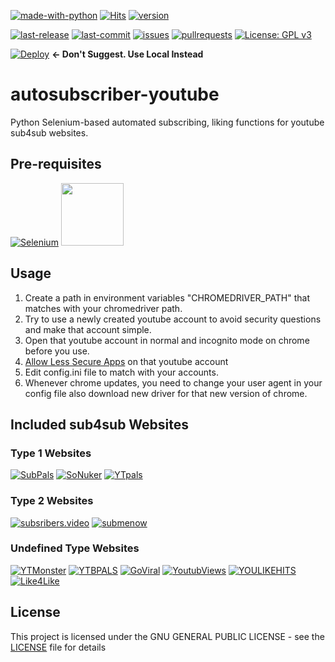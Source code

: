 [![made-with-python](https://img.shields.io/badge/Made%20with-Python-1f425f.svg)](https://www.python.org/)
 [![Hits](https://hits.seeyoufarm.com/api/count/incr/badge.svg?url=https%3A%2F%2Fgithub.com%2Fatalaydenknalbant%2Fautosubscriber-youtube%2F&count_bg=%2379C83D&title_bg=%23555555&icon=&icon_color=%23E7E7E7&title=hits&edge_flat=false)](https://hits.seeyoufarm.com) [![version](https://img.shields.io/github/v/release/atalaydenknalbant/autosubscriber-youtube)](https://github.com/atalaydenknalbant/autosubscriber-youtube/releases/latest)

[![last-release](https://img.shields.io/github/release-date/atalaydenknalbant/autosubscriber-youtube)](https://github.com/atalaydenknalbant/autosubscriber-youtube/releases) [![last-commit](https://img.shields.io/github/last-commit/atalaydenknalbant/autosubscriber-youtube)](https://github.com/atalaydenknalbant/autosubscriber-youtube/graphs/commit-activity) [![issues](https://img.shields.io/github/issues/atalaydenknalbant/autosubscriber-youtube)](https://github.com/atalaydenknalbant/autosubscriber-youtube/issues) [![pullrequests](https://img.shields.io/github/issues-pr/atalaydenknalbant/autosubscriber-youtube)](https://github.com/atalaydenknalbant/autosubscriber-youtube/pulls) [![License: GPL v3](https://img.shields.io/github/license/atalaydenknalbant/autosubscriber-youtube)](https://www.gnu.org/licenses/gpl-3.0) 

[![Deploy](https://www.herokucdn.com/deploy/button.svg)](https://heroku.com/deploy?template=https://github.com/atalaydenknalbant/autosubscriber-youtube) **<- Don't Suggest. Use Local Instead**
# autosubscriber-youtube 
Python Selenium-based automated subscribing, liking functions for youtube sub4sub websites.

## Pre-requisites
[![Selenium](https://lh3.googleusercontent.com/pw/ACtC-3eLj66WsfcMGU2zDkC8Db2Lu7E4yz1dCuHsgH3xOqgG4mp_JAInpyYvg5IfPMzulOUJuxwMYoEFIY0bnLE2-SpqAxRTyfrGhWIcL7EXSLfx4E5dNu8QGUJk9HbD99kun_jJdqvDBxxfGg7MxdaDFawf=s100-no?authuser=0)](https://pypi.org/project/selenium/) <a href="https://chromedriver.chromium.org/">
<img src="https://i.ibb.co/cyHK2vW/Artboard-1.png" width=100 height=100 >
</a> 

## Usage
1. Create a path in environment variables "CHROMEDRIVER_PATH" that matches with your chromedriver path.
1. Try to use a newly created youtube account to avoid security questions and make that account simple.
1. Open that youtube account in normal and incognito mode on chrome before you use.
1. [Allow Less Secure Apps](https://myaccount.google.com/lesssecureapps) on that youtube account 
1. Edit config.ini file to match with your accounts.
1. Whenever chrome updates, you need to change your user agent in your config file also download new driver for that new version of chrome.


## Included sub4sub Websites
### Type 1 Websites 
[![SubPals](https://i.imgur.com/LDLXnc3.png)](https://www.subpals.com/) [![SoNuker](https://i.imgur.com/6aiqMqU.png)](https://www.sonuker.com/) [![YTpals](https://i.imgur.com/Mshkf4A.png)](https://www.ytpals.com/) 
### Type 2 Websites 
[![subsribers.video](https://i.imgur.com/wkV0Jwr.png)](https://www.subscribers.video/) [![submenow](https://i.imgur.com/mezgkwJ.png)](https://www.submenow.com/)
### Undefined Type Websites 
[![YTMonster](https://i.imgur.com/ft5Gp5Z.png)](https://www.ytmonster.net/) [![YTBPALS](https://i.imgur.com/sGJgqfK.png)](https://ytbpals.com/) [![GoViral](https://i.imgur.com/coZXiwg.png)](https://goviral.ai/) [![YoutubViews](https://i.imgur.com/FGlNFkd.png)](https://youtubviews.com/) [![YOULIKEHITS](https://i.imgur.com/N47FKmk.png)](https://www.youlikehits.com/) [![Like4Like](https://i.imgur.com/CiDYTMI.png)](https://www.like4like.org/) 

## License
This project is licensed under the GNU GENERAL PUBLIC LICENSE - see the [LICENSE](LICENSE) file for details
